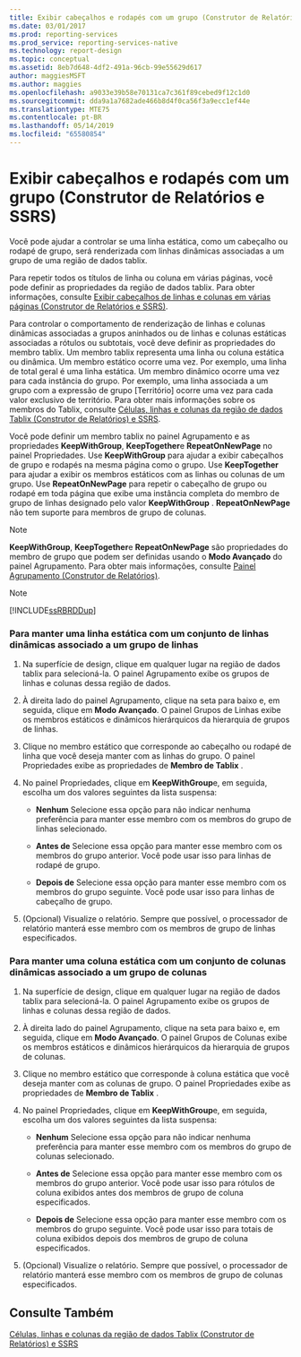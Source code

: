 ```yaml
---
title: Exibir cabeçalhos e rodapés com um grupo (Construtor de Relatórios e SSRS) | Microsoft Docs
ms.date: 03/01/2017
ms.prod: reporting-services
ms.prod_service: reporting-services-native
ms.technology: report-design
ms.topic: conceptual
ms.assetid: 8eb7d648-4df2-491a-96cb-99e55629d617
author: maggiesMSFT
ms.author: maggies
ms.openlocfilehash: a9033e39b58e70131ca7c361f89cebed9f12c1d0
ms.sourcegitcommit: dda9a1a7682ade466b8d4f0ca56f3a9ecc1ef44e
ms.translationtype: MTE75
ms.contentlocale: pt-BR
ms.lasthandoff: 05/14/2019
ms.locfileid: "65580854"
---
```

# <a name="display-headers-and-footers-with-a-group-report-builder-and-ssrs"></a>Exibir cabeçalhos e rodapés com um grupo (Construtor de Relatórios e SSRS)
  Você pode ajudar a controlar se uma linha estática, como um cabeçalho ou rodapé de grupo, será renderizada com linhas dinâmicas associadas a um grupo de uma região de dados tablix.  
  
 Para repetir todos os títulos de linha ou coluna em várias páginas, você pode definir as propriedades da região de dados tablix. Para obter informações, consulte [Exibir cabeçalhos de linhas e colunas em várias páginas (Construtor de Relatórios e SSRS)](display-row-and-column-headers-on-multiple-pages-report-builder-and-ssrs.md).  
  
 Para controlar o comportamento de renderização de linhas e colunas dinâmicas associadas a grupos aninhados ou de linhas e colunas estáticas associadas a rótulos ou subtotais, você deve definir as propriedades do membro tablix. Um membro tablix representa uma linha ou coluna estática ou dinâmica. Um membro estático ocorre uma vez. Por exemplo, uma linha de total geral é uma linha estática. Um membro dinâmico ocorre uma vez para cada instância do grupo. Por exemplo, uma linha associada a um grupo com a expressão de grupo [Território] ocorre uma vez para cada valor exclusivo de território. Para obter mais informações sobre os membros do Tablix, consulte [Células, linhas e colunas da região de dados Tablix &#40;Construtor de Relatórios&#41; e SSRS](../../reporting-services/report-design/tablix-data-region-cells-rows-and-columns-report-builder-and-ssrs.md).  
  
 Você pode definir um membro tablix no painel Agrupamento e as propriedades **KeepWithGroup**, **KeepTogether**e **RepeatOnNewPage** no painel Propriedades. Use **KeepWithGroup** para ajudar a exibir cabeçalhos de grupo e rodapés na mesma página como o grupo. Use **KeepTogether** para ajudar a exibir os membros estáticos com as linhas ou colunas de um grupo. Use **RepeatOnNewPage** para repetir o cabeçalho de grupo ou rodapé em toda página que exibe uma instância completa do membro de grupo de linhas designado pelo valor **KeepWithGroup** . **RepeatOnNewPage** não tem suporte para membros de grupo de colunas.  
  
> [!NOTE]  
>  **KeepWithGroup**, **KeepTogether**e **RepeatOnNewPage** são propriedades do membro de grupo que podem ser definidas usando o **Modo Avançado** do painel Agrupamento. Para obter mais informações, consulte [Painel Agrupamento &#40;Construtor de Relatórios&#41;](../../reporting-services/report-design/grouping-pane-report-builder.md).  
  
> [!NOTE]  
>  [!INCLUDE[ssRBRDDup](../../includes/ssrbrddup-md.md)]  
  
### <a name="to-keep-a-static-row-with-a-set-of-dynamic-rows-associated-with-a-row-group"></a>Para manter uma linha estática com um conjunto de linhas dinâmicas associado a um grupo de linhas  
  
1.  Na superfície de design, clique em qualquer lugar na região de dados tablix para selecioná-la. O painel Agrupamento exibe os grupos de linhas e colunas dessa região de dados.  
  
2.  À direita lado do painel Agrupamento, clique na seta para baixo e, em seguida, clique em **Modo Avançado**. O painel Grupos de Linhas exibe os membros estáticos e dinâmicos hierárquicos da hierarquia de grupos de linhas.  
  
3.  Clique no membro estático que corresponde ao cabeçalho ou rodapé de linha que você deseja manter com as linhas do grupo. O painel Propriedades exibe as propriedades de **Membro de Tablix** .  
  
4.  No painel Propriedades, clique em **KeepWithGroup**e, em seguida, escolha um dos valores seguintes da lista suspensa:  
  
    -   **Nenhum** Selecione essa opção para não indicar nenhuma preferência para manter esse membro com os membros do grupo de linhas selecionado.  
  
    -   **Antes de** Selecione essa opção para manter esse membro com os membros do grupo anterior. Você pode usar isso para linhas de rodapé de grupo.  
  
    -   **Depois de** Selecione essa opção para manter esse membro com os membros do grupo seguinte. Você pode usar isso para linhas de cabeçalho de grupo.  
  
5.  (Opcional) Visualize o relatório. Sempre que possível, o processador de relatório manterá esse membro com os membros de grupo de linhas especificados.  
  
### <a name="to-keep-a-static-column-with-a-set-of-dynamic-columns-associated-with-a-column-group"></a>Para manter uma coluna estática com um conjunto de colunas dinâmicas associado a um grupo de colunas  
  
1.  Na superfície de design, clique em qualquer lugar na região de dados tablix para selecioná-la. O painel Agrupamento exibe os grupos de linhas e colunas dessa região de dados.  
  
2.  À direita lado do painel Agrupamento, clique na seta para baixo e, em seguida, clique em **Modo Avançado**. O painel Grupos de Colunas exibe os membros estáticos e dinâmicos hierárquicos da hierarquia de grupos de colunas.  
  
3.  Clique no membro estático que corresponde à coluna estática que você deseja manter com as colunas de grupo. O painel Propriedades exibe as propriedades de **Membro de Tablix** .  
  
4.  No painel Propriedades, clique em **KeepWithGroup**e, em seguida, escolha um dos valores seguintes da lista suspensa:  
  
    -   **Nenhum** Selecione essa opção para não indicar nenhuma preferência para manter esse membro com os membros do grupo de colunas selecionado.  
  
    -   **Antes de** Selecione essa opção para manter esse membro com os membros do grupo anterior. Você pode usar isso para rótulos de coluna exibidos antes dos membros de grupo de coluna especificados.  
  
    -   **Depois de** Selecione essa opção para manter esse membro com os membros do grupo seguinte. Você pode usar isso para totais de coluna exibidos depois dos membros de grupo de coluna especificados.  
  
5.  (Opcional) Visualize o relatório. Sempre que possível, o processador de relatório manterá esse membro com os membros de grupo de colunas especificados.  
  
## <a name="see-also"></a>Consulte Também  
 [Células, linhas e colunas da região de dados Tablix (Construtor de Relatórios) e SSRS](tablix-data-region-report-builder-and-ssrs.md)   
 
  
  
